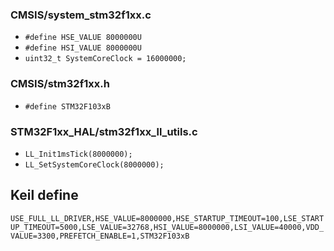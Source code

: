 ### CMSIS/system_stm32f1xx.c
- `#define HSE_VALUE 8000000U`
- `#define HSI_VALUE 8000000U`
- `uint32_t SystemCoreClock = 16000000;`

### CMSIS/stm32f1xx.h
- `#define STM32F103xB`

### STM32F1xx_HAL/stm32f1xx_ll_utils.c
- `LL_Init1msTick(8000000);`
- `LL_SetSystemCoreClock(8000000);`

## Keil define
`USE_FULL_LL_DRIVER,HSE_VALUE=8000000,HSE_STARTUP_TIMEOUT=100,LSE_STARTUP_TIMEOUT=5000,LSE_VALUE=32768,HSI_VALUE=8000000,LSI_VALUE=40000,VDD_VALUE=3300,PREFETCH_ENABLE=1,STM32F103xB`